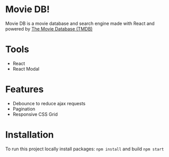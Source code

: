 # Movie DB!

Movie DB is a movie database and search engine made with React and powered by [The Movie Database (TMDB)](https://developers.themoviedb.org/3)

# Tools

 - React
 - React Modal

# Features

 - Debounce to reduce ajax requests
 - Pagination
 - Responsive CSS Grid

# Installation

To run this project locally install packages:  `npm install` and build `npm start`
